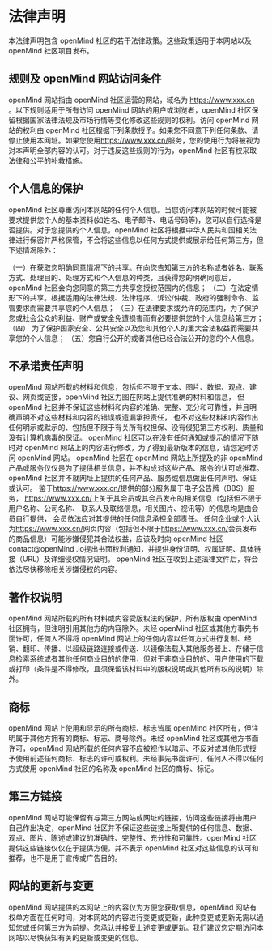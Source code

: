 # 法律声明

本法律声明包含 openMind  社区的若干法律政策。这些政策适用于本网站以及 openMind  社区项目发布。

## 规则及 openMind  网站访问条件

openMind  网站指由 openMind  社区运营的网站，域名为 <https://www.xxx.cn> 。以下规则适用于所有访问 openMind  网站的用户或浏览者，openMind  社区保留根据国家法律法规及市场行情等变化修改这些规则的权利。访问 openMind  网站的权利由 openMind  社区根据下列条款授予。如果您不同意下列任何条款、请停止使用本网址。如果您使用<https://www.xxx.cn/>服务，您的使用行为将被视为对本声明全部内容的认可。对于违反这些规则的行为，openMind  社区有权采取法律和公平的补救措施。

## 个人信息的保护

openMind  社区尊重访问本网站的任何个人信息。当您访问本网站的时候可能被要求提供您个人的基本资料(如姓名、电子邮件、电话号码等)，您可以自行选择是否提供。对于您提供的个人信息，openMind  社区将根据中华人民共和国相关法律进行保密并严格保管，不会将这些信息以任何方式提供或展示给任何第三方，但下述情况除外：

（一）在获取您明确同意情况下的共享。在向您告知第三方的名称或者姓名、联系方式、处理目的、处理方式和个人信息的种类，且获得您的明确同意后，openMind  社区会向您同意的第三方共享您授权范围内的信息；
（二）在法定情形下的共享。根据适用的法律法规、法律程序、诉讼/仲裁、政府的强制命令、监管要求而需要共享您的个人信息；
（三）在法律要求或允许的范围内，为了保护您或社会公众的利益、财产或安全免遭损害而有必要提供您的个人信息给第三方；
（四） 为了保护国家安全、公共安全以及您和其他个人的重大合法权益而需要共享您的个人信息；
（五）您自行公开的或者其他已经合法公开的您的个人信息。

## 不承诺责任声明

openMind  网站所载的材料和信息，包括但不限于文本、图片、数据、观点、建议、网页或链接，openMind  社区力图在网站上提供准确的材料和信息， 但 openMind  社区并不保证这些材料和内容的准确、完整、充分和可靠性，并且明确声明不对这些材料和内容的错误或遗漏承担责任， 也不对这些材料和内容作出任何明示或默示的、包括但不限于有关所有权担保、没有侵犯第三方权利、质量和没有计算机病毒的保证。 openMind  社区可以在没有任何通知或提示的情况下随时对 openMind  网站上的内容进行修改，为了得到最新版本的信息，请您定时访问 openMind  网站。 openMind  社区在 openMind  网站上所提及的非 openMind  产品或服务仅仅是为了提供相关信息，并不构成对这些产品、服务的认可或推荐。 openMind  社区并不就网址上提供的任何产品、服务或信息做出任何声明、保证或认可。 鉴于<https://www.xxx.cn/>提供的部分服务属于电子公告牌（BBS）服务， <https://www.xxx.cn/>上关于其会员或其会员发布的相关信息（包括但不限于用户名称、公司名称、 联系人及联络信息，相关图片、视讯等）的信息均是由会员自行提供， 会员依法应对其提供的任何信息承担全部责任。 任何企业或个人认为<https://www.xxx.cn/>网页内容（包括但不限于<https://www.xxx.cn/>会员发布的商品信息）可能涉嫌侵犯其合法权益，应该及时向 openMind  社区contact@openMind .io提出书面权利通知，并提供身份证明、权属证明、具体链接（URL）及详细侵权情况证明。 openMind  社区在收到上述法律文件后，将会依法尽快移除相关涉嫌侵权的内容。

## 著作权说明

openMind  网站所载的所有材料或内容受版权法的保护，所有版权由 openMind  社区拥有，但注明引用其他方的内容除外。未经 openMind  社区或其他方事先书面许可，任何人不得将 openMind  网站上的任何内容以任何方式进行复制、经销、翻印、传播、以超级链路连接或传送、以镜像法载入其他服务器上、存储于信息检索系统或者其他任何商业目的的使用，但对于非商业目的的、用户使用的下载或打印（条件是不得修改，且须保留该材料中的版权说明或其他所有权的说明）除外。

## 商标

openMind  网站上使用和显示的所有商标、标志皆属 openMind  社区所有，但注明属于其他方拥有的商标、标志、商号除外。未经 openMind  社区或其他方书面许可，openMind  网站所载的任何内容不应被视作以暗示、不反对或其他形式授予使用前述任何商标、标志的许可或权利。未经事先书面许可，任何人不得以任何方式使用 openMind  社区的名称及 openMind  社区的商标、标记。

## 第三方链接

openMind  网站可能保留有与第三方网站或网址的链接，访问这些链接将由用户自己作出决定，openMind  社区并不保证这些链接上所提供的任何信息、数据、观点、图片、陈述或建议的准确性、完整性、充分性和可靠性。openMind  社区提供这些链接仅仅在于提供方便，并不表示 openMind  社区对这些信息的认可和推荐，也不是用于宣传或广告目的。

## 网站的更新与变更

openMind  网站提供的本网站上的内容仅为方便您获取信息，openMind  网站有权单方面在任何时间，对本网站的内容进行变更或更新，此种变更或更新无需以通知您或任何第三方为前提。您承认并接受上述变更或更新。我们建议您定期访问本网站以尽快获知有关的更新或变更的信息。
